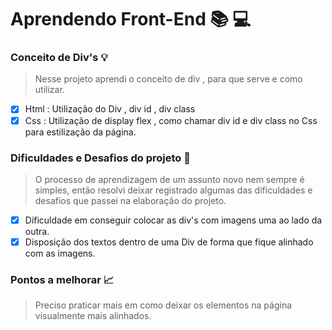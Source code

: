 # Aprendendo Front-End :books: :computer:
### Conceito de Div's :bulb:
> Nesse projeto aprendi o conceito de div , para que serve e como utilizar.

- [x] Html : Utilização do Div , div id , div class
- [x] Css : Utilização de display flex , como chamar div id e div class no Css para estilização da página. 

### Dificuldades e Desafios do projeto :dart:
> O processo de aprendizagem de um assunto novo nem sempre é simples, então resolvi deixar registrado algumas das dificuldades e desafios que passei na elaboração do projeto.

- [x] Dificuldade em conseguir colocar as div's com imagens uma ao lado da outra.
- [x] Disposição dos textos dentro de uma Div de forma que fique alinhado com as imagens.

### Pontos a melhorar :chart_with_upwards_trend:
> Preciso praticar mais em como deixar os elementos na página visualmente mais alinhados.
